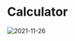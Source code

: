 # Calculator

![2021-11-26](https://user-images.githubusercontent.com/88322471/143554059-262d930e-7777-4523-8f47-627baec1aacb.png)
